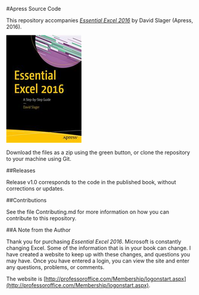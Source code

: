 #Apress Source Code

This repository accompanies [*Essential Excel 2016*](http://www.apress.com/9781484221600) by David Slager (Apress, 2016).

![Cover image](9781484221600.jpg)

Download the files as a zip using the green button, or clone the repository to your machine using Git.

##Releases

Release v1.0 corresponds to the code in the published book, without corrections or updates.

##Contributions

See the file Contributing.md for more information on how you can contribute to this repository.

##A Note from the Author

Thank you for purchasing *Essential Excel 2016*. Microsoft is constantly changing Excel. Some of the information that is in your book can change. I have created a website to keep up with these changes, and questions you may have. Once you have entered a login, you can view the site and enter any questions, problems, or comments.

The website is [http://professoroffice.com/Membership/logonstart.aspx](http://professoroffice.com/Membership/logonstart.aspx).
